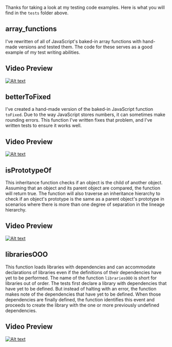 Thanks for taking a look at my testing code examples. Here is what you will find in the ```tests``` folder above.

array_functions
---------------

I've rewritten of all of JavaScript's baked-in array functions with hand-made versions and tested them. The code for these serves as a good example of my test writing abilities.

Video Preview
-------------
[![Alt text](https://img.youtube.com/vi/pEbvg_hazyA/0.jpg)](https://www.youtube.com/watch?v=pEbvg_hazyA)


betterToFixed
-------------

I've created a hand-made version of the baked-in JavaScript function ```toFixed```. Due to the way JavaScript stores numbers, it can sometimes make rounding errors. This function I've written fixes that problem, and I've written tests to ensure it works well.

Video Preview
-------------
[![Alt text](https://img.youtube.com/vi/f9n8tsFh3aE/0.jpg)](https://www.youtube.com/watch?v=f9n8tsFh3aE)

isPrototypeOf
-------------

This inheritance function checks if an object is the child of another object. Assuming that an object and its parent object are compared, the function will return true. The function will also traverse an inheritance hierarchy to check if an object's prototype is the same as a parent object's prototype in scenarios where there is more than one degree of separation in the lineage hierarchy.

Video Preview
-------------
[![Alt text](https://img.youtube.com/vi/YsLr_msfuW8/0.jpg)](https://www.youtube.com/watch?v=YsLr_msfuW8)

librariesOOO
------------

This function loads libraries with dependencies and can accommodate declarations of libraries even if the definitions of their dependencies have yet to be performed. The name of the function ```librariesOOO``` is short for libraries out of order. The tests first declare a library with dependencies that have yet to be defined. But instead of halting with an error, the function makes note of the dependencies that have yet to be defined. When those dependencies are finally defined, the function identifies this event and proceeds to create the library with the one or more previously undefined dependencies.

Video Preview
-------------
[![Alt text](https://img.youtube.com/vi/2PPvV6d-MYE/0.jpg)](https://www.youtube.com/watch?v=2PPvV6d-MYE)
